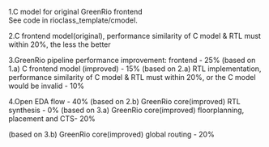 1.C model for original GreenRio frontend  
See code in rioclass_template/cmodel.



2.C frontend model(original), performance similarity of C model & RTL must within 20%, the less the better


3.GreenRio pipeline performance improvement: frontend - 25%
(based on 1.a) C frontend model (improved) - 15%
(based on 2.a) RTL implementation, performance similarity of C model & RTL must within 20%, or the C model would be invalid - 10%  


4.Open EDA flow - 40%
(based on 2.b) GreenRio core(improved) RTL synthesis - 0%
(based on 3.a) GreenRio core(improved) floorplanning, placement and CTS- 20%


(based on 3.b) GreenRio core(improved) global routing - 20%  


